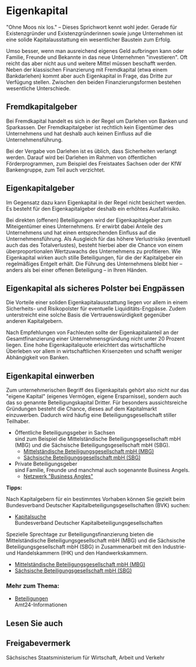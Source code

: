 # Eigenkapital

"Ohne Moos nix los." – Dieses Sprichwort kennt wohl jeder. Gerade für Existenzgründer und Existenzgründerinnen sowie junge Unternehmen ist eine solide Kapitalausstattung ein wesentlicher Baustein zum Erfolg.

Umso besser, wenn man ausreichend eigenes Geld aufbringen kann oder Familie, Freunde und Bekannte in das neue Unternehmen "investieren". Oft reicht das aber nicht aus und weitere Mittel müssen beschafft werden. Neben der klassischen Finanzierung mit Fremdkapital (etwa einem Bankdarlehen) kommt aber auch Eigenkapital in Frage, das Dritte zur Verfügung stellen. Zwischen den beiden Finanzierungsformen bestehen wesentliche Unterschiede.

Fremdkapitalgeber
-----------------

Bei Fremdkapital handelt es sich in der Regel um Darlehen von Banken und Sparkassen. Der Fremdkapitalgeber ist rechtlich kein Eigentümer des Unternehmens und hat deshalb auch keinen Einfluss auf die Unternehmensführung.

Bei der Vergabe von Darlehen ist es üblich, dass Sicherheiten verlangt werden. Darauf wird bei Darlehen im Rahmen von öffentlichen Förderprogrammen, zum Beispiel des Freistaates Sachsen oder der KfW Bankengruppe, zum Teil auch verzichtet.

Eigenkapitalgeber
-----------------

Im Gegensatz dazu kann Eigenkapital in der Regel nicht besichert werden. Es besteht für den Eigenkapitalgeber deshalb ein erhöhtes Ausfallrisiko.

Bei direkten (offenen) Beteiligungen wird der Eigenkapitalgeber zum Miteigentümer eines Unternehmens. Er erwirbt dabei Anteile des Unternehmens und hat einen entsprechenden Einfluss auf die Unternehmensführung. Als Ausgleich für das höhere Verlustrisiko (eventuell auch das des Totalverlustes), besteht hierbei aber die Chance von einem überproportionalen Wertzuwachs des Unternehmens zu profitieren. Wie Eigenkapital wirken auch stille Beteiligungen, für die der Kapitalgeber ein regelmäßiges Entgelt erhält. Die Führung des Unternehmens bleibt hier – anders als bei einer offenen Beteiligung – in Ihren Händen.

Eigenkapital als sicheres Polster bei Engpässen
-----------------------------------------------

Die Vorteile einer soliden Eigenkapitalausstattung liegen vor allem in einem Sicherheits- und Risikopolster für eventuelle Liquiditäts-Engpässe. Zudem unterstreicht eine solche Basis die Vertrauenswürdigkeit gegenüber anderen Kapitalgebern.

Nach Empfehlungen von Fachleuten sollte der Eigenkapitalanteil an der Gesamtfinanzierung einer Unternehmensgründung nicht unter 20 Prozent liegen. Eine hohe Eigenkapitalquote erleichtert das wirtschaftliche Überleben vor allem in wirtschaftlichen Krisenzeiten und schafft weniger Abhängigkeit von Banken.

Eigenkapital einwerben
----------------------

Zum unternehmerischen Begriff des Eigenkapitals gehört also nicht nur das "eigene Kapital" (eigenes Vermögen, eigene Ersparnisse), sondern auch das so genannte Beteiligungskapital Dritter. Für besonders aussichtsreiche Gründungen besteht die Chance, dieses auf dem Kapitalmarkt einzuwerben. Dadurch wird häufig eine Beteiligungsgesellschaft stiller Teilhaber.

* Öffentliche Beteiligungsgeber in Sachsen  
   sind zum Beispiel die Mittelständische Beteiligungsgesellschaft mbH (MBG) und die Sächsische Beteiligungsgesellschaft mbH (SBG).
  + [Mittelständische Beteiligungsgesellschaft mbH (MBG)](http://www.mbg-sachsen.de/ "Website der Mittelständische Beteiligungsgesellschaft mbH (MBG)")
  + [Sächsische Beteiligungsgesellschaft mbH (SBG)](http://www.sbg.sachsen.de)
* Private Beteiligungsgeber  
   sind Familie, Freunde und manchmal auch sogenannte Business Angels.
  + [Netzwerk "Business Angles"](http://www.business-angels.de/)

**Tipps:**

Nach Kapitalgebern für ein bestimmtes Vorhaben können Sie gezielt beim Bundesverband Deutscher Kapitalbeteiligungsgesellschaften (BVK) suchen:

* [Kapitalsuche](https://www.bvkap.de/beteiligungskapital/kapitalsuche)  
   Bundesverband Deutscher Kapitalbeteiligungsgesellschaften

Spezielle Sprechtage zur Beteiligungsfinanzierung bieten die Mittelständische Beteiligungsgesellschaft mbH (MBG) und die Sächsische Beteiligungsgesellschaft mbH (SBG) in Zusammenarbeit mit den Industrie- und Handelskammern (IHK) und den Handwerkskammern.

* [Mittelständische Beteiligungsgesellschaft mbH (MBG)](http://www.mbg-sachsen.de/ "Website der Mittelständische Beteiligungsgesellschaft mbH (MBG)")
* [Sächsische Beteiligungsgesellschaft mbH (SBG)](http://www.sbg.sachsen.de)

### Mehr zum Thema:

+ [Beteiligungen](https://amt24dev.sachsen.de/zufi/lebenslagen/5000638)  
   Amt24-Informationen

## Lesen Sie auch

## Freigabevermerk

Sächsisches Staatsministerium für Wirtschaft, Arbeit und Verkehr
